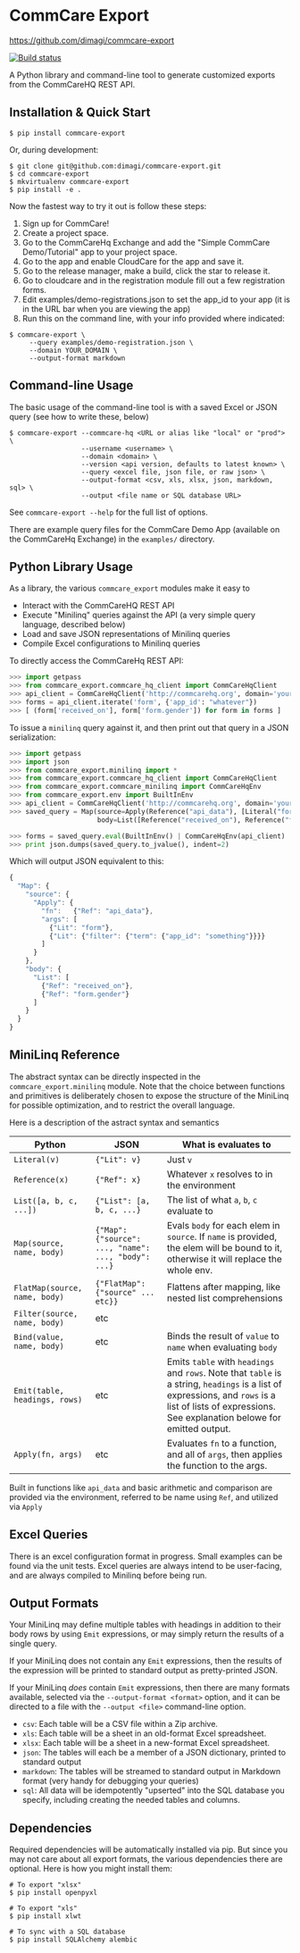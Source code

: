 CommCare Export
===============

https://github.com/dimagi/commcare-export 

[![Build status](https://travis-ci.org/dimagi/commcare-export.png)](https://travis-ci.org/dimagi/commcare-export)

A Python library and command-line tool to generate customized exports from the CommCareHQ REST API.

Installation & Quick Start
--------------------------

```
$ pip install commcare-export
```

Or, during development:

```
$ git clone git@github.com:dimagi/commcare-export.git
$ cd commcare-export
$ mkvirtualenv commcare-export
$ pip install -e .
```

Now the fastest way to try it out is follow these steps:

1. Sign up for CommCare!
2. Create a project space.
3. Go to the CommCareHq Exchange and add the "Simple CommCare Demo/Tutorial" app to your project space.
4. Go to the app and enable CloudCare for the app and save it.
5. Go to the release manager, make a build, click the star to release it.
6. Go to cloudcare and in the registration module fill out a few registration forms.
7. Edit examples/demo-registrations.json to set the app_id to your app (it is in the URL bar when you are viewing the app)
8. Run this on the command line, with your info provided where indicated:

```
$ commcare-export \
     --query examples/demo-registration.json \
     --domain YOUR_DOMAIN \
     --output-format markdown
```


Command-line Usage
------------------

The basic usage of the command-line tool is with a saved Excel or JSON query (see how to write these, below)

```
$ commcare-export --commcare-hq <URL or alias like "local" or "prod"> \
                  --username <username> \
                  --domain <domain> \
                  --version <api version, defaults to latest known> \
                  --query <excel file, json file, or raw json> \
                  --output-format <csv, xls, xlsx, json, markdown, sql> \
                  --output <file name or SQL database URL>
```

See `commcare-export --help` for the full list of options.

There are example query files for the CommCare Demo App (available on the CommCareHq Exchange) in the `examples/`
directory.


Python Library Usage
--------------------

As a library, the various `commcare_export` modules make it easy to

 - Interact with the CommCareHQ REST API
 - Execute "Minilinq" queries against the API (a very simple query language, described below)
 - Load and save JSON representations of Minilinq queries
 - Compile Excel configurations to Minilinq queries

To directly access the CommCareHq REST API:

```python
>>> import getpass
>>> from commcare_export.commcare_hq_client import CommCareHqClient
>>> api_client = CommCareHqClient('http://commcarehq.org', domain='your_domain').authenticated('your_username', getpass.getpass())
>>> forms = api_client.iterate('form', {'app_id': "whatever"})
>>> [ (form['received_on'], form['form.gender']) for form in forms ]
```

To issue a `minilinq` query against it, and then print out that query in a JSON serialization:

```python
>>> import getpass
>>> import json
>>> from commcare_export.minilinq import *
>>> from commcare_export.commcare_hq_client import CommCareHqClient
>>> from commcare_export.commcare_minilinq import CommCareHqEnv
>>> from commcare_export.env import BuiltInEnv
>>> api_client = CommCareHqClient('http://commcarehq.org', domain='your_domain').authenticated('your_username', getpass.getpass())
>>> saved_query = Map(source=Apply(Reference("api_data"), [Literal("form"), Literal({"filter": {"term": {"app_id": "whatever"}}})])
                      body=List([Reference("received_on"), Reference("form.gender")]))

>>> forms = saved_query.eval(BuiltInEnv() | CommCareHqEnv(api_client) | JsonPathEnv())
>>> print json.dumps(saved_query.to_jvalue(), indent=2)
```

Which will output JSON equivalent to this:

```javascript
{
  "Map": {
    "source": {
      "Apply": {
        "fn":   {"Ref": "api_data"},
        "args": [
          {"Lit": "form"},
          {"Lit": {"filter": {"term": {"app_id": "something"}}}}
        ]
      }
    },
    "body": {
      "List": [
        {"Ref": "received_on"},
        {"Ref": "form.gender"}
      ]
    }
  }
}
```


MiniLinq Reference
------------------

The abstract syntax can be directly inspected in the `commcare_export.minilinq` module. Note that the choice between functions and primitives is deliberately chosen
to expose the structure of the MiniLinq for possible optimization, and to restrict the overall language.

Here is a description of the astract syntax and semantics

| Python                      | JSON                                                | What is evaluates to
|-----------------------------|-----------------------------------------------------|---------------------------------
| `Literal(v)`                | `{"Lit": v}`                                        | Just `v`
| `Reference(x)`              | `{"Ref": x}`                                        | Whatever `x` resolves to in the environment
| `List([a, b, c, ...])`      | `{"List": [a, b, c, ...}`                           | The list of what `a`, `b`, `c` evaluate to
| `Map(source, name, body)`   | `{"Map": {"source": ..., "name": ..., "body": ...}` | Evals `body` for each elem in `source`. If `name` is provided, the elem will be bound to it, otherwise it will replace the whole env.
| `FlatMap(source, name, body)` | `{"FlatMap": {"source" ... etc}}` | Flattens after mapping, like nested list comprehensions
| `Filter(source, name, body)`  | etc |
| `Bind(value, name, body)`     | etc | Binds the result of `value` to `name` when evaluating `body`
| `Emit(table, headings, rows)` | etc | Emits `table` with `headings` and `rows`. Note that `table` is a string, `headings` is a list of expressions, and `rows` is a list of lists of expressions. See explanation belowe for emitted output.
| `Apply(fn, args)` | etc | Evaluates `fn` to a function, and all of `args`, then applies the function to the args.

Built in functions like `api_data` and basic arithmetic and comparison are provided via the environment,
referred to be name using `Ref`, and utilized via `Apply`


Excel Queries
-------------

There is an excel configuration format in progress. Small examples can be found via the unit tests. Excel queries are
always intend to be user-facing, and are always compiled to Minilinq before being run.


Output Formats
--------------

Your MiniLinq may define multiple tables with headings in addition to their body rows by using `Emit`
expressions, or may simply return the results of a single query.

If your MiniLinq does not contain any `Emit` expressions, then the results of the expression will be
printed to standard output as pretty-printed JSON.

If your MiniLinq _does_ contain `Emit` expressions, then there are many formats available, selected
via the `--output-format <format>` option, and it can be directed to a file with the `--output <file>` command-line option.

 - `csv`: Each table will be a CSV file within a Zip archive.
 - `xls`: Each table will be a sheet in an old-format Excel spreadsheet.
 - `xlsx`: Each table will be a sheet in a new-format Excel spreadsheet.
 - `json`: The tables will each be a member of a JSON dictionary, printed to standard output
 - `markdown`: The tables will be streamed to standard output in Markdown format (very handy for debugging your queries)
 - `sql`: All data will be idempotently "upserted" into the SQL database you specify, including creating the needed tables and columns.


Dependencies
------------

Required dependencies will be automatically installed via pip. But since
you may not care about all export formats, the various dependencies there
are optional. Here is how you might install them:

```
# To export "xlsx"
$ pip install openpyxl

# To export "xls"
$ pip install xlwt

# To sync with a SQL database
$ pip install SQLAlchemy alembic
```

